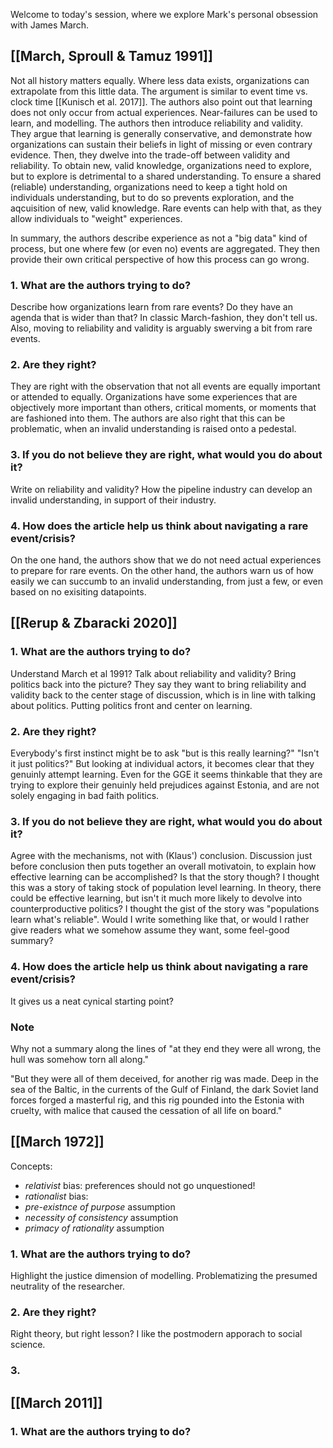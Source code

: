 Welcome to today's session, where we explore Mark's personal obsession with James March.

## [[March, Sproull & Tamuz 1991]]

Not all history matters equally. Where less data exists, organizations can extrapolate from this little data. The argument is similar to event time vs. clock time [[Kunisch et al. 2017]]. The authors also point out that learning does not only occur from actual experiences. Near-failures can be used to learn, and modelling. The authors then introduce reliability and validity. They argue that learning is generally conservative, and demonstrate how organizations can sustain their beliefs in light of missing or even contrary evidence. Then, they dwelve into the trade-off between validity and reliability. To obtain new, valid knowledge, organizations need to explore, but to explore is detrimental to a shared understanding. To ensure a shared (reliable) understanding, organizations need to keep a tight hold on individuals understanding, but to do so prevents exploration, and the aqcuisition of new, valid knowledge. Rare events can help with that, as they allow individuals to "weight" experiences.

In summary, the authors describe experience as not a "big data" kind of process, but one where few (or even no) events are aggregated. They then provide their own critical perspective of how this process can go wrong.

### 1. What are the authors trying to do?

Describe how organizations learn from rare events? Do they have an agenda that is wider than that? In classic March-fashion, they don't tell us. Also, moving to reliability and validity is arguably swerving a bit from rare events.

### 2. Are they right?

They are right with the observation that not all events are equally important or attended to equally. Organizations have some experiences that are objectively more important than others, critical moments, or moments that are fashioned into them. The authors are also right that this can be problematic, when an invalid understanding is raised onto a pedestal.

### 3. If you do not believe they are right, what would you do about it?

Write on reliability and validity? How the pipeline industry can develop an invalid understanding, in support of their industry.

### 4. How does the article help us think about navigating a rare event/crisis?

On the one hand, the authors show that we do not need actual experiences to prepare for rare events. On the other hand, the authors warn us of how easily we can succumb to an invalid understanding, from just a few, or even based on no exisiting datapoints.

## [[Rerup & Zbaracki 2020]]

### 1. What are the authors trying to do?

Understand March et al 1991? Talk about reliability and validity? Bring politics back into the picture? They say they want to bring reliability and validity back to the center stage of discussion, which is in line with talking about politics. Putting politics front and center on learning.

### 2. Are they right?

Everybody's first instinct might be to ask "but is this really learning?" "Isn't it just politics?" But looking at individual actors, it becomes clear that they genuinly attempt learning. Even for the GGE it seems thinkable that they are trying to explore their genuinly held prejudices against Estonia, and are not solely engaging in bad faith politics.

### 3. If you do not believe they are right, what would you do about it?

Agree with the mechanisms, not with (Klaus') conclusion. Discussion just before conclusion then puts together an overall motivatoin, to explain how effective learning can be accomplished? Is that the story though? I thought this was a story of taking stock of population level learning. In theory, there could be effective learning, but isn't it much more likely to devolve into counterproductive politics? I thought the gist of the story was "populations learn what's reliable". Would I write something like that, or would I rather give readers what we somehow assume they want, some feel-good summary?

### 4. How does the article help us think about navigating a rare event/crisis?

It gives us a neat cynical starting point?

### Note

Why not a summary along the lines of "at they end they were all wrong, the hull was somehow torn all along."

"But they were all of them deceived, for another rig was made. Deep in the sea of the Baltic, in the currents of the Gulf of Finland, the dark Soviet land forces forged a masterful rig, and this rig pounded into the Estonia with cruelty, with malice that caused the cessation of all life on board."

## [[March 1972]]

Concepts:
* _relativist_ bias: preferences should not go unquestioned!
* _rationalist_ bias: 
* _pre-existnce of purpose_ assumption
* _necessity of consistency_ assumption
* _primacy of rationality_ assumption

### 1. What are the authors trying to do?

Highlight the justice dimension of modelling. Problematizing the presumed neutrality of the researcher.

### 2. Are they right?

Right theory, but right lesson? I like the postmodern apporach to social science.

### 3. 

## [[March 2011]]

### 1. What are the authors trying to do?